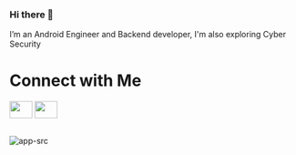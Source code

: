 ### Hi there 👋

I’m an Android Engineer and Backend developer, I'm also exploring Cyber Security

<h1>Connect with Me</h1>
<p align="left">
<a href="https://linkedin.com/in/ashishhhh" target="blank"><img align="center" src="https://raw.githubusercontent.com/rahuldkjain/github-profile-readme-generator/master/src/images/icons/Social/linked-in-alt.svg"  height="30" width="40" /></a>
<a href="https://instagram.com/app.src" target="blank"><img align="center" src="https://raw.githubusercontent.com/rahuldkjain/github-profile-readme-generator/master/src/images/icons/Social/instagram.svg" height="30" width="40" /></a>
</p>

<br>

 <img src="https://komarev.com/ghpvc/?username=app-src&label=visitors%20" alt="app-src" />
 

